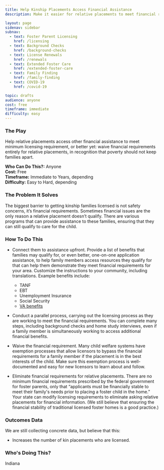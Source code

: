 ```yaml
---
title: Help Kinship Placements Access Financial Assistance
description: Make it easier for relative placements to meet financial requirements for licensure.

layout: page
sidenav: sidebar
subnav:
  - text: Foster Parent Licensing
    href: /licensing
  - text: Background Checks
    href: /background-checks
  - text: License Renewals
    href: /renewals
  - text: Extended Foster Care
    href: /extended-foster-care
  - text: Family Finding
    href: /family-finding
  - text: COVID-19
    href: /covid-19

topic: drafts
audience: anyone
cost: free
timeframe: immediate
difficulty: easy
---
```



### The Play

Help relative placements access other financial assistance to meet minimum licensing requirement, or better yet: waive financial requirements entirely for relative placements, in recognition that poverty should not keep families apart.

**Who Can Do This?:**
Anyone<br />
**Cost:**
Free<br />
**Timeframe:**
Immediate to Years, depending<br />
**Difficulty:**
Easy to Hard, depending<br />

### The Problem It Solves

The biggest barrier to getting kinship families licensed is not safety concerns, it’s financial requirements. Sometimes financial issues are the only reason a relative placement doesn’t qualify. There are various programs that can provide assistance to these families, ensuring that they can still qualify to care for the child.

### How To Do This

* Connect them to assistance upfront.
  Provide a list of benefits that families may qualify for, or even better, one-on-one application assistance, to help family members access resources they qualify for that can help them demonstrate they meet financial requirements for your area. Customize the instructions to your community, including translations. Example benefits include: 

  * TANF
  * EBT
  * Unemployment Insurance
  * Social Security
  * [VA benefits](https://va.gov)
  
* Conduct a parallel process, carrying out the licensing process as they are working to meet the financial requirements. 
You can complete many steps, including background checks and home study interviews, even if a family member is simultaneously working to access additional financial benefits.

* Waive the financial requirement.
Many child welfare systems have exemption processes that allow licensors to bypass the financial requirements for a family member if the placement is in the best interests of the child. Make sure this exemption process is well-documented and easy for new licensors to learn about and follow.

* Eliminate financial requirements for relative placements.
There are no minimum financial requirements prescribed by the federal government for foster parents, only that “applicants must be financially stable to meet their family's needs prior to placing a foster child in the home.” Your state can modify licensing requirements to eliminate asking relative placements for financial information. (We still believe that ensuring the financial stability of traditional licensed foster homes is a good practice.)


### Outcomes Data

We are still collecting concrete data, but believe that this:
* Increases the number of kin placements who are licensed. 

### Who's Doing This?

Indiana